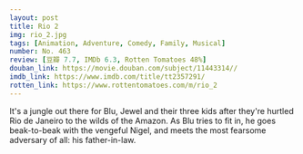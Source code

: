 ```yaml
---
layout: post 
title: Rio 2
img: rio_2.jpg
tags: [Animation, Adventure, Comedy, Family, Musical]
number: No. 463
review: [豆瓣 7.7, IMDb 6.3, Rotten Tomatoes 48%]
douban_link: https://movie.douban.com/subject/11443314//
imdb_link: https://www.imdb.com/title/tt2357291/
rotten_link: https://www.rottentomatoes.com/m/rio_2
---
```


It's a jungle out there for Blu, Jewel and their three kids after they're hurtled Rio de Janeiro to the wilds of the Amazon. As Blu tries to fit in, he goes beak-to-beak with the vengeful Nigel, and meets the most fearsome adversary of all: his father-in-law.